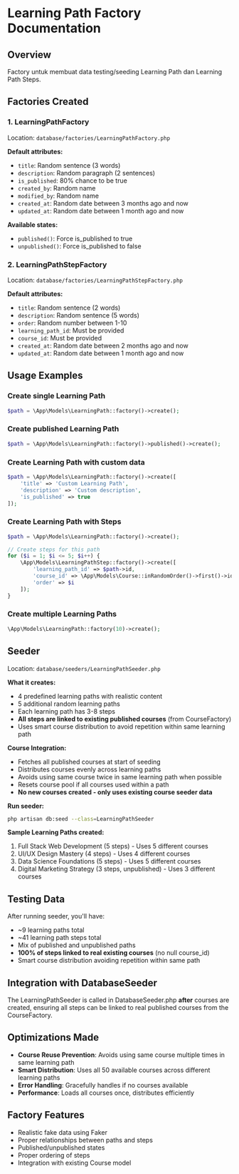 # Learning Path Factory Documentation

## Overview

Factory untuk membuat data testing/seeding Learning Path dan Learning Path Steps.

## Factories Created

### 1. LearningPathFactory

Location: `database/factories/LearningPathFactory.php`

**Default attributes:**

-   `title`: Random sentence (3 words)
-   `description`: Random paragraph (2 sentences)
-   `is_published`: 80% chance to be true
-   `created_by`: Random name
-   `modified_by`: Random name
-   `created_at`: Random date between 3 months ago and now
-   `updated_at`: Random date between 1 month ago and now

**Available states:**

-   `published()`: Force is_published to true
-   `unpublished()`: Force is_published to false

### 2. LearningPathStepFactory

Location: `database/factories/LearningPathStepFactory.php`

**Default attributes:**

-   `title`: Random sentence (2 words)
-   `description`: Random sentence (5 words)
-   `order`: Random number between 1-10
-   `learning_path_id`: Must be provided
-   `course_id`: Must be provided
-   `created_at`: Random date between 2 months ago and now
-   `updated_at`: Random date between 1 month ago and now

## Usage Examples

### Create single Learning Path

```php
$path = \App\Models\LearningPath::factory()->create();
```

### Create published Learning Path

```php
$path = \App\Models\LearningPath::factory()->published()->create();
```

### Create Learning Path with custom data

```php
$path = \App\Models\LearningPath::factory()->create([
    'title' => 'Custom Learning Path',
    'description' => 'Custom description',
    'is_published' => true
]);
```

### Create Learning Path with Steps

```php
$path = \App\Models\LearningPath::factory()->create();

// Create steps for this path
for ($i = 1; $i <= 5; $i++) {
    \App\Models\LearningPathStep::factory()->create([
        'learning_path_id' => $path->id,
        'course_id' => \App\Models\Course::inRandomOrder()->first()->id,
        'order' => $i
    ]);
}
```

### Create multiple Learning Paths

```php
\App\Models\LearningPath::factory(10)->create();
```

## Seeder

Location: `database/seeders/LearningPathSeeder.php`

**What it creates:**

-   4 predefined learning paths with realistic content
-   5 additional random learning paths
-   Each learning path has 3-8 steps
-   **All steps are linked to existing published courses** (from CourseFactory)
-   Uses smart course distribution to avoid repetition within same learning path

**Course Integration:**

-   Fetches all published courses at start of seeding
-   Distributes courses evenly across learning paths
-   Avoids using same course twice in same learning path when possible
-   Resets course pool if all courses used within a path
-   **No new courses created - only uses existing course seeder data**

**Run seeder:**

```bash
php artisan db:seed --class=LearningPathSeeder
```

**Sample Learning Paths created:**

1. Full Stack Web Development (5 steps) - Uses 5 different courses
2. UI/UX Design Mastery (4 steps) - Uses 4 different courses
3. Data Science Foundations (5 steps) - Uses 5 different courses
4. Digital Marketing Strategy (3 steps, unpublished) - Uses 3 different courses

## Testing Data

After running seeder, you'll have:

-   ~9 learning paths total
-   ~41 learning path steps total
-   Mix of published and unpublished paths
-   **100% of steps linked to real existing courses** (no null course_id)
-   Smart course distribution avoiding repetition within same path

## Integration with DatabaseSeeder

The LearningPathSeeder is called in DatabaseSeeder.php **after** courses are created, ensuring all steps can be linked to real published courses from the CourseFactory.

## Optimizations Made

-   **Course Reuse Prevention**: Avoids using same course multiple times in same learning path
-   **Smart Distribution**: Uses all 50 available courses across different learning paths
-   **Error Handling**: Gracefully handles if no courses available
-   **Performance**: Loads all courses once, distributes efficiently

## Factory Features

-   Realistic fake data using Faker
-   Proper relationships between paths and steps
-   Published/unpublished states
-   Proper ordering of steps
-   Integration with existing Course model
